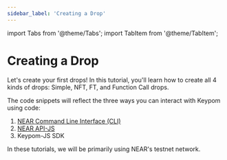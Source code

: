 ```yaml
---
sidebar_label: 'Creating a Drop'
---
```

import Tabs from '@theme/Tabs';
import TabItem from '@theme/TabItem';

# Creating a Drop

Let's create your first drops! In this tutorial, you'll learn how to create all 4 kinds of drops: Simple, NFT, FT, and Function Call drops.  

The code snippets will reflect the three ways you can interact with Keypom using code:
1. [NEAR Command Line Interface (CLI)](https://docs.near.org/tools/near-cli) 
2. [NEAR API-JS](https://docs.near.org/tools/near-api-js/quick-reference#)
3. Keypom-JS SDK

In these tutorials, we will be primarily using NEAR's testnet network.



